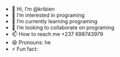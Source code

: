 - 👋 Hi, I’m @kribien
- 👀 I’m interested in programing
- 🌱 I’m currently learning programing
- 💞️ I’m looking to collaborate on programing
- 📫 How to reach me +237 698743979
- 😄 Pronouns:  he
- ⚡ Fun fact:

<!---
kribien/kribien is a ✨ special ✨ repository because its `README.md` (this file) appears on your GitHub profile.
You can click the Preview link to take a look at your changes.
--->
